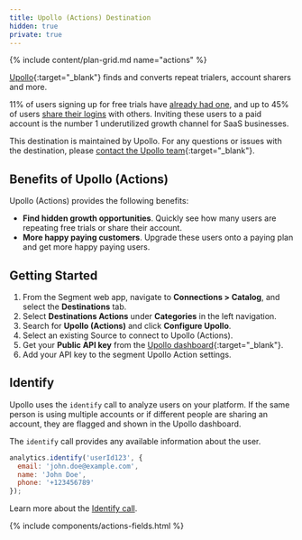 ```yaml
---
title: Upollo (Actions) Destination
hidden: true
private: true
---
```


{% include content/plan-grid.md name="actions" %}


[Upollo](https://upollo.ai?utm_source=segmentio&utm_medium=docs&utm_campaign=partners){:target="_blank"} finds and converts repeat trialers, account sharers and more.

11% of users signing up for free trials have [already had one](https://upollo.ai/blog/turn-repeated-trials-into-growth?utm_source=segmentio&utm_medium=docs&utm_campaign=partners), and up to 45% of users [share their logins](
https://upollo.ai/blog/grow-by-understanding-account-sharing?utm_source=segmentio&utm_medium=docs&utm_campaign=partners) with others.
Inviting these users to a paid account is the number 1 underutilized growth channel for SaaS businesses.

This destination is maintained by Upollo. For any questions or issues with the destination, please [contact the Upollo team](https://upollo.ai/contact?utm_source=segmentio&utm_medium=docs&utm_campaign=partners){:target="_blank"}.

## Benefits of Upollo (Actions)

Upollo (Actions) provides the following benefits:

- **Find hidden growth opportunities**. Quickly see how many users are repeating free trials or share their account.
- **More happy paying customers**. Upgrade these users onto a paying plan and get more happy paying users.

## Getting Started


1. From the Segment web app, navigate to **Connections > Catalog**, and select the **Destinations** tab. 
2. Select **Destinations Actions** under **Categories** in the left navigation.
3. Search for **Upollo (Actions)** and click **Configure Upollo**.
4. Select an existing Source to connect to Upollo (Actions).
5. Get your **Public API key** from the [Upollo dashboard](https://upollo.ai/app/settings/access-and-keys?utm_source=segmentio&utm_medium=docs&utm_campaign=partners){:target="_blank"}.
6. Add your API key to the segment Upollo Action settings.

## Identify

Upollo uses the `identify` call to analyze users on your platform. If the same person is using multiple accounts or if different people are sharing an account, they are flagged and shown in the Upollo dashboard.


The `identify` call provides any available information about the user.
```js
analytics.identify('userId123', {
  email: 'john.doe@example.com',
  name: 'John Doe',
  phone: '+123456789'
});
```

Learn more about the [Identify call](/docs/connections/spec/identify/).

{% include components/actions-fields.html %}
